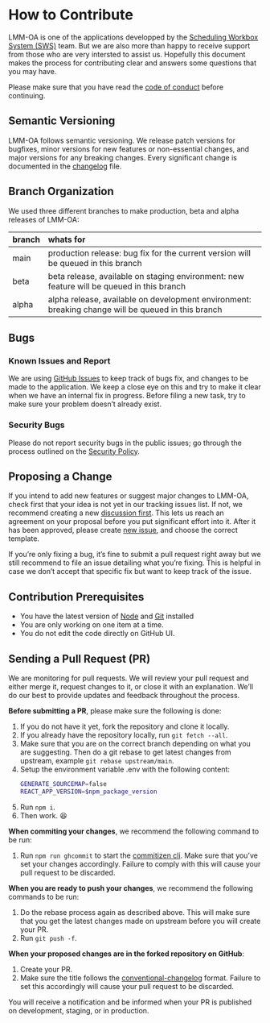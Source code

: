 # How to Contribute
LMM-OA is one of the applications developped by the [Scheduling Workbox System (SWS)](https://github.com/sws2apps) team. But we are also more than happy to receive support from those who are very intersted to assist us. Hopefully this document makes the process for contributing clear and answers some questions that you may have.

Please make sure that you have read the [code of conduct](https://github.com/sws2apps/lmm-oa-sws/blob/main/CODE_OF_CONDUCT.md) before continuing.

## Semantic Versioning
LMM-OA follows semantic versioning. We release patch versions for bugfixes, minor versions for new features or non-essential changes, and major versions for any breaking changes. Every significant change is documented in the [changelog](https://github.com/sws2apps/lmm-oa-sws/blob/main/CHANGELOG.md) file.

## Branch Organization
We used three different branches to make production, beta and alpha releases of LMM-OA:

| branch | whats for |
| :----- | :-------- |
| main   | production release: bug fix for the current version will be queued in this branch |
| beta   | beta release, available on staging environment: new feature will be queued in this branch |
| alpha  | alpha release, available on development environment: breaking change will be queued in this branch |

## Bugs

### Known Issues and Report
We are using [GitHub Issues](https://github.com/sws2apps/lmm-oa-sws/issues) to keep track of bugs fix, and changes to be made to the application. We keep a close eye on this and try to make it clear when we have an internal fix in progress. Before filing a new task, try to make sure your problem doesn’t already exist.

### Security Bugs
Please do not report security bugs in the public issues; go through the process outlined on the [Security Policy](https://github.com/sws2apps/lmm-oa-sws/blob/main/SECURITY.md).

## Proposing a Change
If you intend to add new features or suggest major changes to LMM-OA, check first that your idea is not yet in our tracking issues list. If not, we recommend creating a new [discussion first](https://github.com/sws2apps/lmm-oa-sws/discussions/categories/ideas). This lets us reach an agreement on your proposal before you put significant effort into it. After it has been approved, please create [new issue](https://github.com/sws2apps/lmm-oa-sws/issues), and choose the correct template.

If you’re only fixing a bug, it’s fine to submit a pull request right away but we still recommend to file an issue detailing what you’re fixing. This is helpful in case we don’t accept that specific fix but want to keep track of the issue.

## Contribution Prerequisites
- You have the latest version of [Node](https://nodejs.org) and [Git](https://git-scm.com) installed
- You are only working on one item at a time.
- You do not edit the code directly on GitHub UI.

## Sending a Pull Request (PR)
We are monitoring for pull requests. We will review your pull request and either merge it, request changes to it, or close it with an explanation. We’ll do our best to provide updates and feedback throughout the process.

**Before submitting a PR**, please make sure the following is done:
1. If you do not have it yet, fork the repository and clone it locally.
2. If you already have the repository locally, run `git fetch --all`.
3. Make sure that you are on the correct branch depending on what you are suggesting. Then do a git rebase to get latest changes from upstream, example `git rebase upstream/main`.
4. Setup the environment variable .env with the following content:
   ```bash
   GENERATE_SOURCEMAP=false
   REACT_APP_VERSION=$npm_package_version
   ```
5. Run `npm i`.
6. Then work. 😆

**When commiting your changes**, we recommend the following command to be run:
1. Run `npm run ghcommit` to start the [commitizen cli](https://github.com/commitizen/cz-cli#using-the-command-line-tool). Make sure that you’ve set your changes accordingly. Failure to comply with this will cause your pull request to be discarded.

**When you are ready to push your changes**, we recommend the following commands to be run:
1. Do the rebase process again as described above. This will make sure that you get the latest changes made on upstream before you will create your PR.
2. Run `git push -f`.

**When your proposed changes are in the forked repository on GitHub**:
1. Create your PR.
2. Make sure the title follows the [conventional-changelog](https://github.com/semantic-release/semantic-release#commit-message-format) format. Failure to set this accordingly will cause your pull request to be discarded.

You will receive a notification and be informed when your PR is published on development, staging, or in production.
